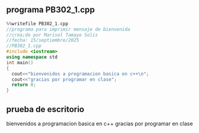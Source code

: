 ## programa PB302_1.cpp
``` cpp
%%writefile PB302_1.cpp
//programa para imprimir mensaje de bienvenida
//crea;do por Marisol Tamayo Solis 
//fecha: 15/septiembre/2025
//PB302_1.cpp
#include <iostream>
using namespace std
int main()
{
  cout<<"bienvenidos a programacion basica en c++\n";
  cout<<"gracias por programar en clase";
  return 0;
}
```

## prueba de escritorio 
bienvenidos a programacion basica en c++
gracias por programar en clase
